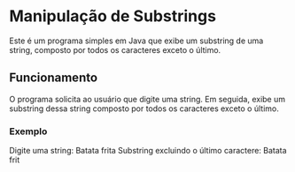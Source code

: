# Manipulação de Substrings

Este é um programa simples em Java que exibe um substring de uma string, composto por todos os caracteres exceto o último.

## Funcionamento

O programa solicita ao usuário que digite uma string. Em seguida, exibe um substring dessa string composto por todos os caracteres exceto o último.

### Exemplo

Digite uma string: Batata frita
Substring excluindo o último caractere: Batata frit